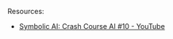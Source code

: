 Resources:

- [Symbolic AI: Crash Course AI #10 - YouTube](https://www.youtube.com/watch?v=WHCo4m2VOws)





